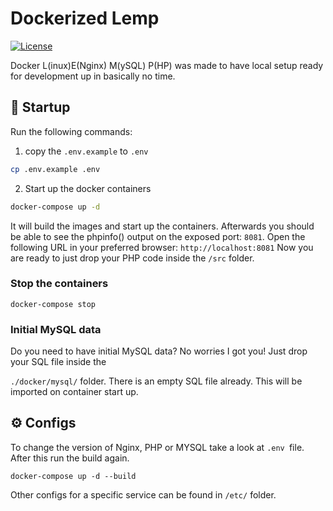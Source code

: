 # Dockerized Lemp
[![License](https://img.shields.io/badge/license-MIT-blue.svg)](https://opensource.org/licenses/MIT)

Docker L(inux)E(Nginx) M(ySQL) P(HP) was made to have local setup ready for development up in basically no time. 

## :tada: Startup 
Run the following commands:
1. copy the `.env.example` to `.env` 
```bash
cp .env.example .env
```
2. Start up the docker containers
```bash
docker-compose up -d
```

It will build the images and start up the containers. Afterwards you should be able to see the phpinfo() output on the exposed port: `8081`.
Open the following URL in your preferred browser: `http://localhost:8081`
Now you are ready to just drop your PHP code inside the `/src` folder.

### Stop the containers
`docker-compose stop`

### Initial MySQL data 
Do you need to have initial MySQL data? No worries I got you! Just drop your SQL file inside the 

`./docker/mysql/` folder. There is an empty SQL file already. This will be imported on container start up.

## :gear: Configs 
To change the version of Nginx, PHP or MYSQL take a look at `.env `file. After this run the build again.  

`docker-compose up -d --build`

Other configs for a specific service can be found in `/etc/` folder.

